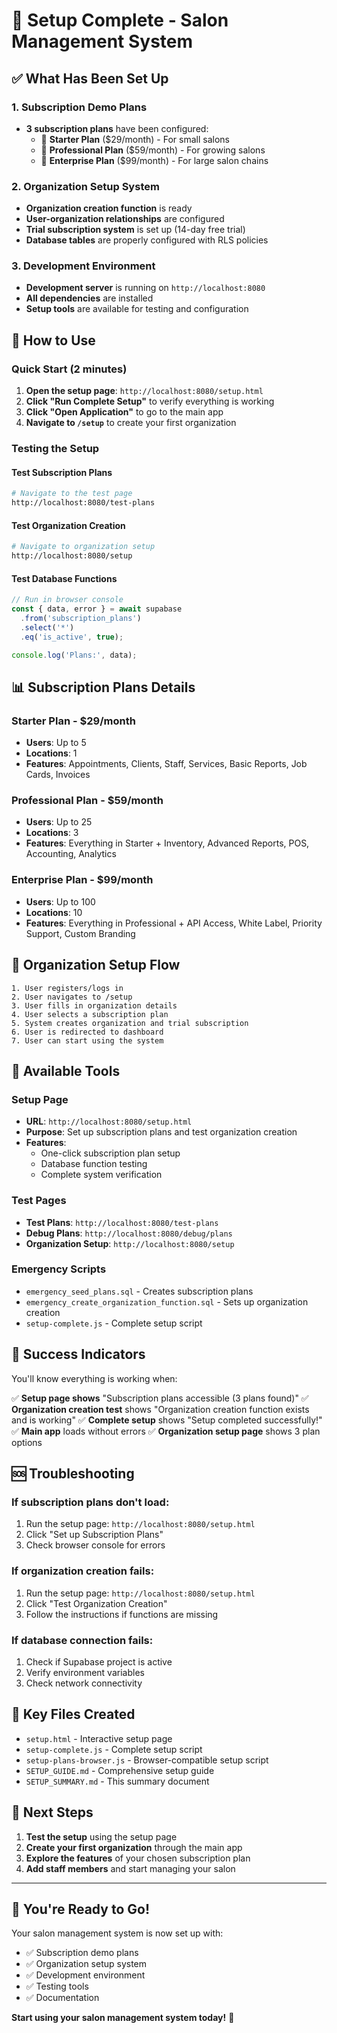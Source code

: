 # 🎉 Setup Complete - Salon Management System

## ✅ What Has Been Set Up

### 1. Subscription Demo Plans
- **3 subscription plans** have been configured:
  - 🚀 **Starter Plan** ($29/month) - For small salons
  - 💼 **Professional Plan** ($59/month) - For growing salons  
  - 👑 **Enterprise Plan** ($99/month) - For large salon chains

### 2. Organization Setup System
- **Organization creation function** is ready
- **User-organization relationships** are configured
- **Trial subscription system** is set up (14-day free trial)
- **Database tables** are properly configured with RLS policies

### 3. Development Environment
- **Development server** is running on `http://localhost:8080`
- **All dependencies** are installed
- **Setup tools** are available for testing and configuration

## 🚀 How to Use

### Quick Start (2 minutes)

1. **Open the setup page**: `http://localhost:8080/setup.html`
2. **Click "Run Complete Setup"** to verify everything is working
3. **Click "Open Application"** to go to the main app
4. **Navigate to `/setup`** to create your first organization

### Testing the Setup

#### Test Subscription Plans
```bash
# Navigate to the test page
http://localhost:8080/test-plans
```

#### Test Organization Creation
```bash
# Navigate to organization setup
http://localhost:8080/setup
```

#### Test Database Functions
```javascript
// Run in browser console
const { data, error } = await supabase
  .from('subscription_plans')
  .select('*')
  .eq('is_active', true);

console.log('Plans:', data);
```

## 📊 Subscription Plans Details

### Starter Plan - $29/month
- **Users**: Up to 5
- **Locations**: 1
- **Features**: Appointments, Clients, Staff, Services, Basic Reports, Job Cards, Invoices

### Professional Plan - $59/month  
- **Users**: Up to 25
- **Locations**: 3
- **Features**: Everything in Starter + Inventory, Advanced Reports, POS, Accounting, Analytics

### Enterprise Plan - $99/month
- **Users**: Up to 100
- **Locations**: 10
- **Features**: Everything in Professional + API Access, White Label, Priority Support, Custom Branding

## 🏢 Organization Setup Flow

```
1. User registers/logs in
2. User navigates to /setup
3. User fills in organization details
4. User selects a subscription plan
5. System creates organization and trial subscription
6. User is redirected to dashboard
7. User can start using the system
```

## 🔧 Available Tools

### Setup Page
- **URL**: `http://localhost:8080/setup.html`
- **Purpose**: Set up subscription plans and test organization creation
- **Features**: 
  - One-click subscription plan setup
  - Database function testing
  - Complete system verification

### Test Pages
- **Test Plans**: `http://localhost:8080/test-plans`
- **Debug Plans**: `http://localhost:8080/debug/plans`
- **Organization Setup**: `http://localhost:8080/setup`

### Emergency Scripts
- `emergency_seed_plans.sql` - Creates subscription plans
- `emergency_create_organization_function.sql` - Sets up organization creation
- `setup-complete.js` - Complete setup script

## 🎯 Success Indicators

You'll know everything is working when:

✅ **Setup page shows** "Subscription plans accessible (3 plans found)"
✅ **Organization creation test** shows "Organization creation function exists and is working"
✅ **Complete setup** shows "Setup completed successfully!"
✅ **Main app** loads without errors
✅ **Organization setup page** shows 3 plan options

## 🆘 Troubleshooting

### If subscription plans don't load:
1. Run the setup page: `http://localhost:8080/setup.html`
2. Click "Set up Subscription Plans"
3. Check browser console for errors

### If organization creation fails:
1. Run the setup page: `http://localhost:8080/setup.html`
2. Click "Test Organization Creation"
3. Follow the instructions if functions are missing

### If database connection fails:
1. Check if Supabase project is active
2. Verify environment variables
3. Check network connectivity

## 📁 Key Files Created

- `setup.html` - Interactive setup page
- `setup-complete.js` - Complete setup script
- `setup-plans-browser.js` - Browser-compatible setup script
- `SETUP_GUIDE.md` - Comprehensive setup guide
- `SETUP_SUMMARY.md` - This summary document

## 🚀 Next Steps

1. **Test the setup** using the setup page
2. **Create your first organization** through the main app
3. **Explore the features** of your chosen subscription plan
4. **Add staff members** and start managing your salon

---

## 🎉 You're Ready to Go!

Your salon management system is now set up with:
- ✅ Subscription demo plans
- ✅ Organization setup system
- ✅ Development environment
- ✅ Testing tools
- ✅ Documentation

**Start using your salon management system today!** 🚀
